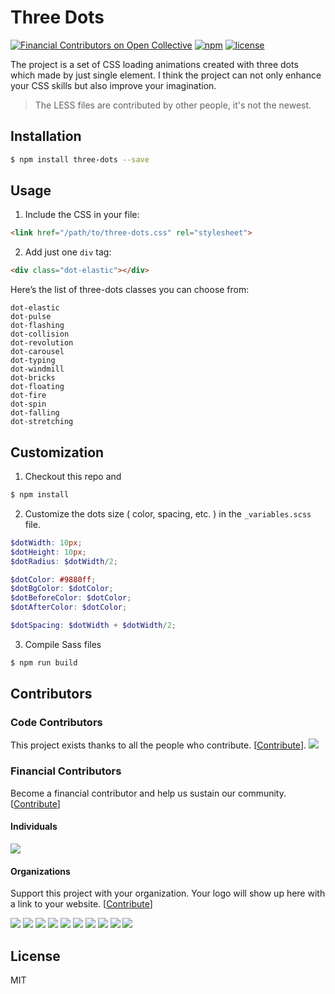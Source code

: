 # Three Dots

[![Financial Contributors on Open Collective](https://opencollective.com/three-dots/all/badge.svg?label=financial+contributors)](https://opencollective.com/three-dots) [![npm](https://img.shields.io/npm/v/three-dots.svg)](https://www.npmjs.com/package/three-dots)
[![license](https://img.shields.io/github/license/mashape/apistatus.svg)](https://github.com/nzbin/three-dots)

The project is a set of CSS loading animations created with three dots which made by just single element. I think the project can not only enhance your CSS skills but also improve your imagination.

> The LESS files are contributed by other people, it's not the newest.

## Installation

```sh
$ npm install three-dots --save
```

## Usage

1. Include the CSS in your file:

```html
<link href="/path/to/three-dots.css" rel="stylesheet">
```

2. Add just one `div` tag:

```html
<div class="dot-elastic"></div>
```

Here’s the list of three-dots classes you can choose from:

```
dot-elastic
dot-pulse
dot-flashing
dot-collision
dot-revolution
dot-carousel
dot-typing
dot-windmill
dot-bricks
dot-floating
dot-fire
dot-spin
dot-falling
dot-stretching
```

## Customization

1. Checkout this repo and

```bash
$ npm install
```

2. Customize the dots size ( color, spacing, etc. ) in the `_variables.scss` file.

```scss
$dotWidth: 10px;
$dotHeight: 10px;
$dotRadius: $dotWidth/2;

$dotColor: #9880ff;
$dotBgColor: $dotColor;
$dotBeforeColor: $dotColor;
$dotAfterColor: $dotColor;

$dotSpacing: $dotWidth + $dotWidth/2;
```

3. Compile Sass files

```bash
$ npm run build
```

## Contributors

### Code Contributors

This project exists thanks to all the people who contribute. [[Contribute](CONTRIBUTING.md)].
<a href="https://github.com/nzbin/three-dots/graphs/contributors"><img src="https://opencollective.com/three-dots/contributors.svg?width=890&button=false" /></a>

### Financial Contributors

Become a financial contributor and help us sustain our community. [[Contribute](https://opencollective.com/three-dots/contribute)]

#### Individuals

<a href="https://opencollective.com/three-dots"><img src="https://opencollective.com/three-dots/individuals.svg?width=890"></a>

#### Organizations

Support this project with your organization. Your logo will show up here with a link to your website. [[Contribute](https://opencollective.com/three-dots/contribute)]

<a href="https://opencollective.com/three-dots/organization/0/website"><img src="https://opencollective.com/three-dots/organization/0/avatar.svg"></a>
<a href="https://opencollective.com/three-dots/organization/1/website"><img src="https://opencollective.com/three-dots/organization/1/avatar.svg"></a>
<a href="https://opencollective.com/three-dots/organization/2/website"><img src="https://opencollective.com/three-dots/organization/2/avatar.svg"></a>
<a href="https://opencollective.com/three-dots/organization/3/website"><img src="https://opencollective.com/three-dots/organization/3/avatar.svg"></a>
<a href="https://opencollective.com/three-dots/organization/4/website"><img src="https://opencollective.com/three-dots/organization/4/avatar.svg"></a>
<a href="https://opencollective.com/three-dots/organization/5/website"><img src="https://opencollective.com/three-dots/organization/5/avatar.svg"></a>
<a href="https://opencollective.com/three-dots/organization/6/website"><img src="https://opencollective.com/three-dots/organization/6/avatar.svg"></a>
<a href="https://opencollective.com/three-dots/organization/7/website"><img src="https://opencollective.com/three-dots/organization/7/avatar.svg"></a>
<a href="https://opencollective.com/three-dots/organization/8/website"><img src="https://opencollective.com/three-dots/organization/8/avatar.svg"></a>
<a href="https://opencollective.com/three-dots/organization/9/website"><img src="https://opencollective.com/three-dots/organization/9/avatar.svg"></a>

## License

MIT